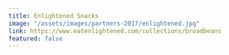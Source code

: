 ```yaml
---
title: Enlightened Snacks
image: "/assets/images/partners-2017/enlightened.jpg"
link: https://www.eatenlightened.com/collections/broadbeans
featured: false
---
```


